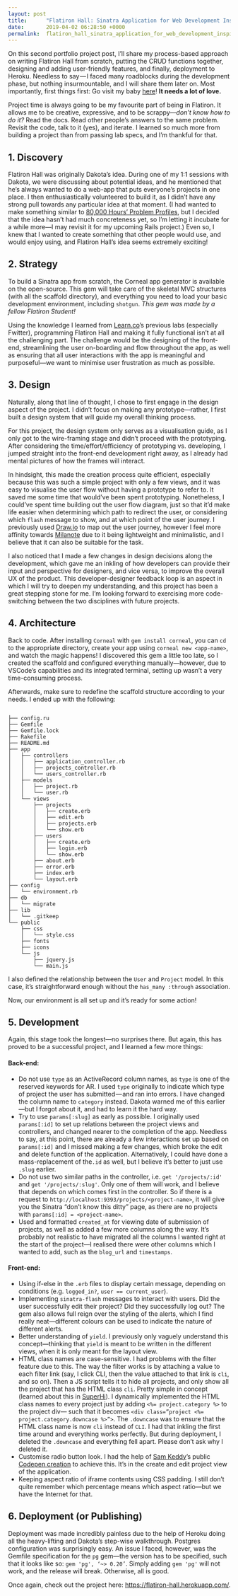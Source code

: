 ```yaml
---
layout: post
title:      "Flatiron Hall: Sinatra Application for Web Development Inspiration"
date:       2019-04-02 06:28:50 +0000
permalink:  flatiron_hall_sinatra_application_for_web_development_inspiration
---
```



On this second portfolio project post, I’ll share my process-based approach on writing Flatiron Hall from scratch, putting the CRUD functions together, designing and adding user-friendly features, and finally, deployment to Heroku. Needless to say — I faced many roadblocks during the development phase, but nothing insurmountable, and I will share them later on. Most importantly, first things first: Go visit my baby [here](https://flatiron-hall.herokuapp.com/)! **It needs a lot of love.**

Project time is always going to be my favourite part of being in Flatiron. It allows me to be creative, expressive, and to be scrappy—*don’t know how to do it?* Read the docs. Read other people’s answers to the same problem. Revisit the code, talk to it (yes), and iterate. I learned so much more from building a project than from passing lab specs, and I’m thankful for that.

## 1. Discovery
Flatiron Hall was originally Dakota’s idea. During one of my 1:1 sessions with Dakota, we were discussing about potential ideas, and he mentioned that he’s always wanted to do a web-app that puts everyone’s projects in one place. I then enthusiastically volunteered to build it, as I didn’t have any strong pull towards any particular idea at that moment. (I had wanted to make something similar to [80,000 Hours’ Problem Profiles](https://80000hours.org/problem-profiles/), but I decided that the idea hasn’t had much concreteness yet, so I’m letting it incubate for a while more—I may revisit it for my upcoming Rails project.) Even so, I knew that I wanted to create something that other people would use, and would enjoy using, and Flatiron Hall’s idea seems extremely exciting!

## 2. Strategy
To build a Sinatra app from scratch, the Corneal app generator is available on the open-source. This gem will take care of the skeletal MVC structures (with all the scaffold directory), and everything you need to load your basic development environment, including `shotgun`. *This gem was made by a fellow Flatiron Student!*

Using the knowledge I learned from [Learn.co](http://learn.co/)’s previous labs (especially Fwitter), programming Flatiron Hall and making it fully functional isn’t at all the challenging part. The challenge would be the designing of the front-end, streamlining the user on-boarding and flow throughout the app, as well as ensuring that all user interactions with the app is meaningful and purposeful—we want to minimise user frustration as much as possible.

## 3. Design
Naturally, along that line of thought, I chose to first engage in the design aspect of the project. I didn’t focus on making any prototype—rather, I first built a design system that will guide my overall thinking process.

For this project, the design system only serves as a visualisation guide, as I only got to the wire-framing stage and didn’t proceed with the prototyping. After considering the time/effort/efficiency of prototyping vs. developing, I jumped straight into the front-end development right away, as I already had mental pictures of how the frames will interact.

In hindsight, this made the creation process quite efficient, especially because this was such a simple project with only a few views, and it was easy to visualise the user flow without having a prototype to refer to. It saved me some time that would’ve been spent prototyping. Nonetheless, I could’ve spent time building out the user flow diagram, just so that it’d make life easier when determining which path to redirect the user, or considering which `flash` message to show, and at which point of the user journey. I previously used [Draw.io](http://draw.io) to map out the user journey, however I feel more affinity towards [Milanote](http://milanote.com/) due to it being lightweight and minimalistic, and I believe that it can also be suitable for the task.

I also noticed that I made a few changes in design decisions along the development, which gave me an inkling of how developers can provide their input and perspective for designers, and vice versa, to improve the overall UX of the product. This developer-designer feedback loop is an aspect in which I will try to deepen my understanding, and this project has been a great stepping stone for me. I’m looking forward to exercising more code-switching between the two disciplines with future projects.

## 4. Architecture
Back to code. After installing `Corneal` with `gem install corneal`, you can `cd` to the appropriate directory, create your app using `corneal new <app-name>`, and watch the magic happens! I discovered this gem a little too late, so I created the scaffold and configured everything manually—however, due to VSCode’s capabilities and its integrated terminal, setting up wasn’t a very time-consuming process.

Afterwards, make sure to redefine the scaffold structure according to your needs. I ended up with the following:
```

├── config.ru
├── Gemfile
├── Gemfile.lock
├── Rakefile
├── README.md
├── app
│   ├── controllers 
│   │   ├── application_controller.rb
│   │   ├── projects_controller.rb
│   │   └── users_controller.rb
│   ├── models
│   │   ├── project.rb
│   │   └── user.rb
│   └── views
│       ├── projects
│       │   ├── create.erb
│       │   ├── edit.erb
│       │   ├── projects.erb
│       │   └── show.erb
│       ├── users
│       │   ├── create.erb
│       │   ├── login.erb
│       │   └── show.erb
│       ├── about.erb
│       ├── error.erb
│       ├── index.erb
│       └── layout.erb
├── config
│   └── environment.rb
├── db
│   └── migrate
├── lib
│   └── .gitkeep
└── public
    ├── css
    │   └── style.css
    ├── fonts
    ├── icons
    └── js
        ├── jquery.js
        └── main.js
```

I also defined the relationship between the `User` and `Project` model. In this case, it’s straightforward enough without the `has_many :through` association.


Now, our environment is all set up and it’s ready for some action!

## 5. Development
Again, this stage took the longest—no surprises there. But again, this has proved to be a successful project, and I learned a few more things:

#### Back-end:
* Do not use `type` as an ActiveRecord column names, as `type` is one of the reserved keywords for AR. I used `type` originally to indicate which type of project the user has submitted — and ran into errors. I have changed the column name to `category` instead. Dakota warned me of this earlier—but I forgot about it, and had to learn it the hard way.
* Try to use `params[:slug]` as early as possible. I originally used `params[:id]` to set up relations between the project views and controllers, and changed nearer to the completion of the app. Needless to say, at this point, there are already a few interactions set up based on `params[:id]` and I missed making a few changes, which broke the edit and delete function of the application. Alternatively, I could have done a mass-replacement of the`.id` as well, but I believe it’s better to just use `.slug` earlier.
* Do not use two similar paths in the controller, i.e. `get '/projects/:id'` and `get '/projects/:slug'`. Only one of them will work, and I believe that depends on which comes first in the controller. So if there is a request to `http://localhost:9393/projects/<project-name>`, it will give you the Sinatra “don’t know this ditty” page, as there are no projects with `params[:id] = <project-name>`.
* Used and formatted `created_at` for viewing date of submission of projects, as well as added a few more columns along the way. It’s probably not realistic to have migrated all the columns I wanted right at the start of the project—I realised there were other columns which I wanted to add, such as the `blog_url` and `timestamps`.

#### Front-end:
* Using if-else in the `.erb` files to display certain message, depending on conditions (e.g. `logged_in?`, `user == current_user`).
* Implementing `sinatra-flash` messages to interact with users. Did the user successfully edit their project? Did they successfully log out? The gem also allows full reign over the styling of the alerts, which I find really neat—different colours can be used to indicate the nature of different alerts.
* Better understanding of `yield`. I previously only vaguely understand this concept—thinking that `yield` is meant to be written in the different views, when it is only meant for the layout view.
* HTML class names are case-sensitive. I had problems with the filter feature due to this. The way the filter works is by attaching a value to each filter link (say, I click CLI, then the value attached to that link is `cli`, and so on). Then a JS script tells it to hide all projects, and only show all the project that has the HTML class `cli`. Pretty simple in concept (learned about this in [SuperHi](http://superhi.com)). I dynamically implemented the HTML class names to every project just by adding `<%= project.category %>` to the project div— such that it becomes `<div class=”project <%= project.category.downcase %>”>`. The `.downcase` was to ensure that the HTML class name is now `cli` instead of `CLI`. I had that inkling the first time around and everything works perfectly. But during deployment, I deleted the `.downcase` and everything fell apart. Please don’t ask why I deleted it.
* Customise radio button look. I had the help of [Sam Keddy](https://medium.com/@skeddles)’s public [Codepen creation](https://codepen.io/samkeddy/pen/PbROLK) to achieve this. It’s in the create and edit project view of the application.
* Keeping aspect ratio of iframe contents using CSS padding. I still don’t quite remember which percentage means which aspect ratio—but we have the Internet for that.

## 6. Deployment (or Publishing)
Deployment was made incredibly painless due to the help of Heroku doing all the heavy-lifting and Dakota’s step-wise walkthrough. Postgres configuration was surprisingly easy. An issue I faced, however, was the Gemfile specification for the `pg` gem—the version has to be specified, such that it looks like so: `gem 'pg', ‘~> 0.20’`. Simply adding `gem 'pg'` will not work, and the release will break. Otherwise, all is good.

Once again, check out the project here: https://flatiron-hall.herokuapp.com/.


